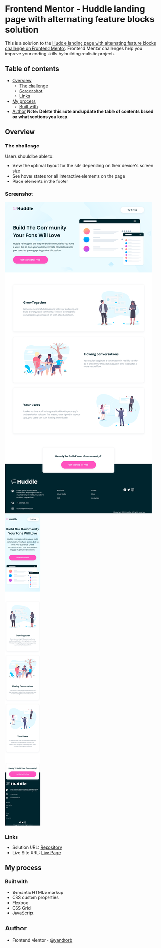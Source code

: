 # Frontend Mentor - Huddle landing page with alternating feature blocks solution

This is a solution to the [Huddle landing page with alternating feature blocks challenge on Frontend Mentor](https://www.frontendmentor.io/challenges/huddle-landing-page-with-alternating-feature-blocks-5ca5f5981e82137ec91a5100). Frontend Mentor challenges help you improve your coding skills by building realistic projects. 

## Table of contents

- [Overview](#overview)
  - [The challenge](#the-challenge)
  - [Screenshot](#screenshot)
  - [Links](#links)
- [My process](#my-process)
  - [Built with](#built-with)
- [Author](#author)
**Note: Delete this note and update the table of contents based on what sections you keep.**

## Overview

### The challenge

Users should be able to:

- View the optimal layout for the site depending on their device's screen size
- See hover states for all interactive elements on the page
- Place elements in the footer

### Screenshot

![desktop](./design/Desktop.png)
![mobile](./design/Mobile.png)

### Links

- Solution URL: [Repository](https://github.com/YandroRB/hunddle-landing-page)
- Live Site URL: [Live Page](https://yandrorb.github.io/hunddle-landing-page/)

## My process

### Built with

- Semantic HTML5 markup
- CSS custom properties
- Flexbox
- CSS Grid
- JavaScript

## Author

- Frontend Mentor - [@yandrorb](https://www.frontendmentor.io/profile/YandroRB)
